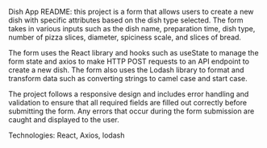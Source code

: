 Dish App README:
 this project is a form that allows users to create a new dish with specific attributes based on the dish type selected. The form takes in various inputs such as the dish name, preparation time, dish type, number of pizza slices, diameter, spiciness scale, and slices of bread.

The form uses the React library and hooks such as useState to manage the form state and axios to make HTTP POST requests to an API endpoint to create a new dish. The form also uses the Lodash library to format and transform data such as converting strings to camel case and start case.

The project follows a responsive design and includes error handling and validation to ensure that all required fields are filled out correctly before submitting the form. Any errors that occur during the form submission are caught and displayed to the user.

Technologies:
React,
Axios,
lodash